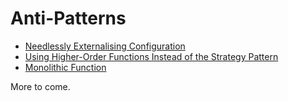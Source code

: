 # Anti-Patterns
 
 * [Needlessly Externalising Configuration](external-config/README.md)
 * [Using Higher-Order Functions Instead of the Strategy Pattern](higher-order-functions/README.md)
 * [Monolithic Function](monolithic-function/README.md)

More to come.
